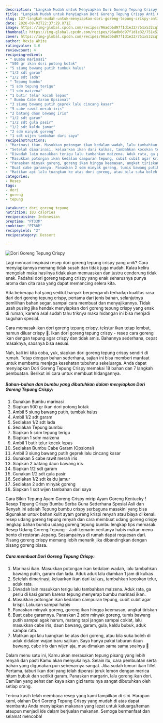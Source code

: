 ```yaml
---
description: "Langkah Mudah untuk Menyiapkan Dori Goreng Tepung Crispy Anti Gagal"
title: "Langkah Mudah untuk Menyiapkan Dori Goreng Tepung Crispy Anti Gagal"
slug: 127-langkah-mudah-untuk-menyiapkan-dori-goreng-tepung-crispy-anti-gagal
date: 2020-09-02T22:37:29.871Z
image: https://img-global.cpcdn.com/recipes/96adb6d97f1d1e32/751x532cq70/dori-goreng-tepung-crispy-foto-resep-utama.jpg
thumbnail: https://img-global.cpcdn.com/recipes/96adb6d97f1d1e32/751x532cq70/dori-goreng-tepung-crispy-foto-resep-utama.jpg
cover: https://img-global.cpcdn.com/recipes/96adb6d97f1d1e32/751x532cq70/dori-goreng-tepung-crispy-foto-resep-utama.jpg
author: Roxie White
ratingvalue: 4.6
reviewcount: 4
recipeingredient:
- " Bumbu marinasi"
- "500 gr ikan dori potong kotak"
- "5 siung bawang putih tumbuk halus"
- "1/2 sdt garam"
- "1/2 sdt lada"
- " Tepung bumbu"
- "5 sdm tepung terigu"
- "1 sdm maizena"
- "1 butir telur kocok lepas"
- " Bumbu Cabe Garam Opsional"
- "3 siung bawang putih geprek lalu cincang kasar"
- "5 cabe rawit merah iris"
- "2 batang daun bawang iris"
- "1/2 sdt garam"
- "1/2 sdt gula pasir"
- "1/2 sdt kaldu jamur"
- "2 sdm minyak goreng"
- "1 sdt wijen tambahan dari saya"
recipeinstructions:
- "Marinasi ikan. Masukkan potongan ikan kedalam wadah, lalu tambahkan bawang putih, garam dan lada. Aduk aduk lalu diamkan 1 jam di kulkas"
- "Setelah dimarinasi, keluarkan ikan dari kulkas, tambahkan kocokan telur, aduk rata."
- "Diwadah lain masukkan terigu lalu tambahkan maizena. Aduk rata, ga perlu di kasi garam karena tepung menyerap bumbu marinasi ikan."
- "Masukkan potongan ikan kedalam campuran tepung, cubit cubit agar krispi. Lakukan sampai habis"
- "Panaskan minyak goreng, goreng ikan hingga keemasan, angkat tiriskan"
- "Buat cabe garamnya. Panaskan 2 sdm minyak goreng, tumis bawang putih sampai agak harum, matang tapi jangan sampai coklat, lalu masukkan cabe iris, daun bawang, garam, gula, kaldu bubuk, aduk sampai rata."
- "Matikan api lalu tuangkan ke atas dori goreng, atau bila suka boleh di aduk didalam wajan baru sajikan. Saya hanya pakai taburan daun bawang, cabe iris dan wijen aja, mau dimakan sama sama soalnya 🥰"
categories:
- Resep
tags:
- dori
- goreng
- tepung

katakunci: dori goreng tepung 
nutrition: 103 calories
recipecuisine: Indonesian
preptime: "PT33M"
cooktime: "PT60M"
recipeyield: "2"
recipecategory: Dessert

---
```



![Dori Goreng Tepung Crispy](https://img-global.cpcdn.com/recipes/96adb6d97f1d1e32/751x532cq70/dori-goreng-tepung-crispy-foto-resep-utama.jpg)

Lagi mencari inspirasi resep dori goreng tepung crispy yang unik? Cara menyiapkannya memang tidak susah dan tidak juga mudah. Kalau keliru mengolah maka hasilnya tidak akan memuaskan dan justru cenderung tidak enak. Padahal dori goreng tepung crispy yang enak seharusnya punya aroma dan cita rasa yang dapat memancing selera kita.

Ada beberapa hal yang sedikit banyak berpengaruh terhadap kualitas rasa dari dori goreng tepung crispy, pertama dari jenis bahan, selanjutnya pemilihan bahan segar, sampai cara membuat dan menyajikannya. Tidak usah pusing jika hendak menyiapkan dori goreng tepung crispy yang enak di rumah, karena asal sudah tahu triknya maka hidangan ini bisa menjadi suguhan spesial.

Cara memasak ikan dori goreng tepung crispy. tekstur ikan tetap lembut, namun diluar crispy 🥰. Ikan dori goreng tepung crispy - resep cara goreng ikan dengan tepung agar crispy dan tidak amis. Bahannya sederhana, cepat masaknya, saosnya bisa sesuai.


Nah, kali ini kita coba, yuk, siapkan dori goreng tepung crispy sendiri di rumah. Tetap dengan bahan sederhana, sajian ini bisa memberi manfaat untuk membantu menjaga kesehatan tubuhmu sekeluarga. Anda dapat menyiapkan Dori Goreng Tepung Crispy memakai 18 bahan dan 7 langkah pembuatan. Berikut ini cara untuk membuat hidangannya.

<!--inarticleads1-->

##### Bahan-bahan dan bumbu yang dibutuhkan dalam menyiapkan Dori Goreng Tepung Crispy:

1. Gunakan  Bumbu marinasi
1. Siapkan 500 gr ikan dori potong kotak
1. Ambil 5 siung bawang putih, tumbuk halus
1. Ambil 1/2 sdt garam
1. Sediakan 1/2 sdt lada
1. Sediakan  Tepung bumbu
1. Siapkan 5 sdm tepung terigu
1. Siapkan 1 sdm maizena
1. Ambil 1 butir telur kocok lepas
1. Sediakan  Bumbu Cabe Garam (Opsional)
1. Ambil 3 siung bawang putih geprek lalu cincang kasar
1. Gunakan 5 cabe rawit merah iris
1. Siapkan 2 batang daun bawang iris
1. Siapkan 1/2 sdt garam
1. Gunakan 1/2 sdt gula pasir
1. Sediakan 1/2 sdt kaldu jamur
1. Sediakan 2 sdm minyak goreng
1. Siapkan 1 sdt wijen tambahan dari saya


Cara Bikin Tepung Ayam Goreng Crispy mirip Ayam Goreng Kentucky ! Resep Tepung Crispy Bumbu Serba Guna Sederhana Spesial Asli dan Renyah ini adalah Tepung bumbu crispy serbaguna masakini yang bisa digunakan untuk bahan kulit ayam goreng krispi renyah atau biaya di kenal. resep udang goreng tepung renyah dan cara membuat udang goreng crispy lengkap bahan bumbu udang goreng tepung bumbu lengkap tips memasak Resep Udang Goreng Tepung - Jadi kemarin ceritanya habis makan menu bento di restoran Jepang. Sesampainya di rumah dapat requesan dari. Pisang goreng crispy memang lebih menarik jika dibandingkan dengan pisang goreng biasa. 

<!--inarticleads2-->

##### Cara membuat Dori Goreng Tepung Crispy:

1. Marinasi ikan. Masukkan potongan ikan kedalam wadah, lalu tambahkan bawang putih, garam dan lada. Aduk aduk lalu diamkan 1 jam di kulkas
1. Setelah dimarinasi, keluarkan ikan dari kulkas, tambahkan kocokan telur, aduk rata.
1. Diwadah lain masukkan terigu lalu tambahkan maizena. Aduk rata, ga perlu di kasi garam karena tepung menyerap bumbu marinasi ikan.
1. Masukkan potongan ikan kedalam campuran tepung, cubit cubit agar krispi. Lakukan sampai habis
1. Panaskan minyak goreng, goreng ikan hingga keemasan, angkat tiriskan
1. Buat cabe garamnya. Panaskan 2 sdm minyak goreng, tumis bawang putih sampai agak harum, matang tapi jangan sampai coklat, lalu masukkan cabe iris, daun bawang, garam, gula, kaldu bubuk, aduk sampai rata.
1. Matikan api lalu tuangkan ke atas dori goreng, atau bila suka boleh di aduk didalam wajan baru sajikan. Saya hanya pakai taburan daun bawang, cabe iris dan wijen aja, mau dimakan sama sama soalnya 🥰


Dalam menu satu ini, Kamu akan merasakan tepung pisang yang lebih renyah dan pasti Kamu akan menyukainya. Selain itu, cara pembuatan serta bahan yang digunakan pun sebenarnya sangat. Jika sudah lumuri ikan fillet Pertama, taburi ikan dori yang telah diperasi jeruk lemon dengan merica hitam bubuk dan sedikit garam. Panaskan margarin, lalu goreng ikan dori. Camilan yang sehat dan kaya akan gizi tentu nya sangat dibutuhkan oleh setiap orang. 

Terima kasih telah membaca resep yang kami tampilkan di sini. Harapan kami, olahan Dori Goreng Tepung Crispy yang mudah di atas dapat membantu Anda menyiapkan makanan yang lezat untuk keluarga/teman ataupun menjadi ide dalam berjualan makanan. Semoga bermanfaat dan selamat mencoba!
